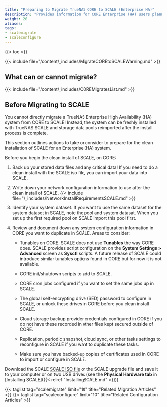 ```yaml
---
title: "Preparing to Migrate TrueNAS CORE to SCALE (Enterprise HA)"
description: "Provides information for CORE Enterprise (HA) users planning to migrate to SCALE and what you need to know and have ready before beginning the one-way process."
weight: 20
aliases:
tags:
- scalemigrate
- scaleconfigure
---
```


{{< toc >}}

{{< include file="/content/_includes/MigrateCOREtoSCALEWarning.md" >}}

## What can or cannot migrate?

{{< include file="/content/_includes/COREMigratesList.md" >}}

## Before Migrating to SCALE

You cannot directly migrate a TrueNAS Enterprise High Availability (HA) system from CORE to SCALE!
Instead, the system can be freshly installed with TrueNAS SCALE and storage data pools reimported after the install process is complete.

This section outlines actions to take or consider to prepare for the clean installation of SCALE for an Enterprise (HA) system.

Before you begin the clean install of SCALE, on CORE:

1. Back up your stored data files and any critical data!
   If you need to do a clean install with the SCALE <file>iso</file> file, you can import your data into SCALE.

2. Write down your network configuration information to use after the clean install of SCALE.
   {{< include file="/_includes/NetworkInstallRequirementsSCALE.md" >}}

3. Identify your system dataset.
   If you want to use the same dataset for the system dataset in SCALE, note the pool and system datasat.
   When you set up the first required pool on SCALE import this pool first.

4. Review and document down any system configuration information in CORE you want to duplicate in SCALE. Areas to consider:

   * Tunables on CORE.
     SCALE does not use **Tunables** the way CORE does. SCALE provides script configuration on the **System Settings > Advanced** screen as **Sysctl** scripts.
     A future release of SCALE could introduce similar tunables options found in CORE but for now it is not available.

   * CORE init/shutdown scripts to add to SCALE.

   * CORE cron jobs configured if you want to set the same jobs up in SCALE.

   * The global self-encrypting drive (SED) password to configure in SCALE, or unlock these drives in CORE before you clean install SCALE.

   * Cloud storage backup provider credentials configured in CORE if you do not have these recorded in other files kept secured outside of CORE.

   * Replication, periodic snapshot, cloud sync, or other tasks settings to reconfigure in SCALE if you want to duplicate these tasks.

   * Make sure you have backed-up copies of certificates used in CORE to import or configure in SCALE.

Download the SCALE [SCALE ISO file](https://www.truenas.com/download-tn-scale/) or the SCALE upgrade file and save it to your computer or on two USB drives (see the **Physical Hardware tab** in [Installing SCALE]({{< relref "InstallingSCALE.md" >}})).

{{< taglist tag="scalemigrate" limit="10" title="Related Migration Articles" >}}
{{< taglist tag="scaleconfigure" limit="10" title="Related Configuration Articles" >}}